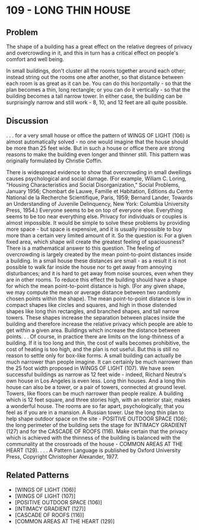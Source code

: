# 109 - LONG THIN HOUSE

## Problem

The shape of a building has a great effect on the relative degrees of privacy and overcrowding in it, and this in turn has a critical effect on people's comfort and well being.

In small buildings, don't cluster all the rooms together around each other; instead string out the rooms one after another, so that distance between each room is as great as it can be. You can do this horizontally - so that the plan becomes a thin, long rectangle; or you can do it vertically - so that the building becomes a tall narrow tower. In either case, the building can be surprisingly narrow and still work - 8, 10, and 12 feet are all quite possible.

## Discussion

. . . for a very small house or office the pattern of WINGS OF LIGHT (106) is almost automatically solved - no one would imagine that the house should be more than 25 feet wide. But in such a house or office there are strong reasons to make the building even longer and thinner still. This pattern was originally formulated by Christie Coffin.

There is widespread evidence to show that overcrowding in small dwellings causes psychological and social damage. (For example, Wiliam C. Loring, "Housing Characteristics and Social Disorganization," Social Problems, January 1956; Chombart de Lauwe, Famille et Habitation, Editions du Centre National de la Recherche Scientifique, Paris, 1959; Bernard Lander, Towards an Understanding of Juvenile Delinquency, New York: Columbia University Press, 1954.) Everyone seems to be on top of everyone else. Everything seems to be too near everything else. Privacy for individuals or couples is almost impossible. It would be simple to solve these problems by providing more space - but space is expensive, and it is usually impossible to buy more than a certain very limited amount of it. So the question is: For a given fixed area, which shape will create the greatest feeling of spaciousness? There is a mathematical answer to this question. The feeling of overcrowding is largely created by the mean point-to-point distances inside a building. In a small house these distances are small - as a result it is not possible to walk far inside the house nor to get away from annoying disturbances; and it is hard to get away from noise sources, even when they are in other rooms. To reduce this effect the building should have a shape for which the mean point-to-point distance is high. (For any given shape, we may compute the mean or average distance between two randomly chosen points within the shape). The mean point-to-point distance is low in compact shapes like circles and squares, and high in those distended shapes like long thin rectangles, and branched shapes, and tall narrow towers. These shapes increase the separation between places inside the building and therefore increase the relative privacy which people are able to get within a given area. Buildings which increase the distance between points. . . Of course, in practice there are limits on the long-thinness of a building. If it is too long and thin, the cost of walls becomes prohibitive, the cost of heating is too high, and the plan is not useful. But this is still no reason to settle only for box-like forms. A small building can actually be much narrower than people imagine. It can certainly be much narrower than the 25 foot width proposed in WINGS OF LIGHT (107). We have seen successful buildings as narrow as 12 feet wide - indeed, Richard Neutra's own house in Los Angeles is even less. Long thin houses. And a long thin house can also be a tower, or a pair of towers, connected at ground level. Towers, like floors can be much narrower than people realize. A building which is 12 feet square, and three stories high, with an exterior stair, makes a wonderful house. The rooms are so far apart, psychologically, that you feel as if you are in a mansion. A Russian tower. Use the long thin plan to help shape outdoor space on the site - POSITIVE OUTDOOR SPACE (106); the long perimeter of the building sets the stage for INTIMACY GRADIENT (127) and for the CASCADE OF ROOFS (116). Make certain that the privacy which is achieved with the thinness of the building is balanced with the communality at the crossroads of the house - COMMON AREAS AT THE HEART (129). . . . A Pattern Language is published by Oxford University Press, Copyright Christopher Alexander, 1977.

## Related Patterns

- [WINGS OF LIGHT (106)]
- [WINGS OF LIGHT (107)]
- [POSITIVE OUTDOOR SPACE (106)]
- [INTIMACY GRADIENT (127)]
- [CASCADE OF ROOFS (116)]
- [COMMON AREAS AT THE HEART (129)]
